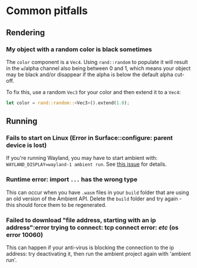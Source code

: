 # Common pitfalls

## Rendering

### My object with a random color is black sometimes

The `color` component is a `Vec4`. Using `rand::random` to populate it will
result in the `w`/alpha channel also being between 0 and 1, which means your
object may be black and/or disappear if the alpha is below the default alpha
cut-off.

To fix this, use a random `Vec3` for your color and then extend it to a `Vec4`:

```rust
let color = rand::random::<Vec3>().extend(1.0);
```

## Running

### Fails to start on Linux (Error in Surface::configure: parent device is lost)

If you're running Wayland, you may have to start ambient with: `WAYLAND_DISPLAY=wayland-1 ambient run`. See [this issue](https://github.com/gfx-rs/wgpu/issues/2519) for details.


### Runtime error: import `...` has the wrong type

This can occur when you have `.wasm` files in your `build` folder that are using an old version of the Ambient API. Delete the `build` folder and try again - this should force them to be regenerated.



### Failed to download "file address, starting with an ip address":error trying to connect: tcp connect error: *etc* (os error 10060)

This can happen if your anti-virus is blocking the connection to the ip address: try deactivating it, then run the ambient project again with 'ambient run'.

